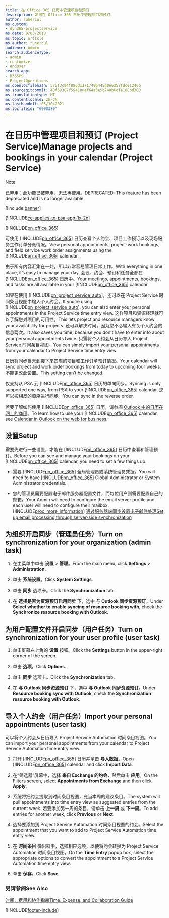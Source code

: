 ```yaml
---
title: 在 Office 365 日历中管理项目和预订
description: 如何在 Office 365 日历中管理项目和预订
author: ruhercul
ms.custom:
- dyn365-projectservice
ms.date: 8/03/2018
ms.topic: article
ms.author: ruhercul
audience: Admin
search.audienceType:
- admin
- customizer
- enduser
search.app:
- D365PS
- ProjectOperations
ms.openlocfilehash: 575f3c94f886d12717496445d0e6357fdc01246b
ms.sourcegitcommit: 40f68387f594180af64a5e5c748b6efa188bd300
ms.translationtype: HT
ms.contentlocale: zh-CN
ms.lasthandoff: 05/10/2021
ms.locfileid: "6000380"
---
```

# <a name="manage-projects-and-bookings-in-your-calendar-project-service"></a><span data-ttu-id="a2db6-103">在日历中管理项目和预订 (Project Service)</span><span class="sxs-lookup"><span data-stu-id="a2db6-103">Manage projects and bookings in your calendar (Project Service)</span></span>

> [!Note]
> <span data-ttu-id="a2db6-104">已弃用：此功能已被弃用，无法再使用。</span><span class="sxs-lookup"><span data-stu-id="a2db6-104">DEPRECATED: This feature has been deprecated and is no longer available.</span></span>

[!include [banner](../includes/psa-now-project-operations.md)]

[!INCLUDE[cc-applies-to-psa-app-1x-2x](../includes/cc-applies-to-psa-app-1x-2x.md)]

[!INCLUDE[pn_office_365](../includes/pn-office-365.md)] 

<span data-ttu-id="a2db6-105">可使用 [!INCLUDE[pn_office_365](../includes/pn-office-365.md)] 日历查看个人约会、项目工作预订以及现场服务工作订单分派情况。</span><span class="sxs-lookup"><span data-stu-id="a2db6-105">View personal appointments, project-work bookings, and field service work order assignments using the [!INCLUDE[pn_office_365](../includes/pn-office-365.md)] calendar.</span></span>  
  
 <span data-ttu-id="a2db6-106">由于所有内容汇集在一处，所以非常容易管理日常工作。</span><span class="sxs-lookup"><span data-stu-id="a2db6-106">With everything in one place, it’s easy to manage your day.</span></span> <span data-ttu-id="a2db6-107">会议、约会、预订和任务全都在 [!INCLUDE[pn_office_365](../includes/pn-office-365.md)] 日历中。</span><span class="sxs-lookup"><span data-stu-id="a2db6-107">Your meetings, appointments, bookings, and tasks are all available in your [!INCLUDE[pn_office_365](../includes/pn-office-365.md)] calendar.</span></span>  
  
 <span data-ttu-id="a2db6-108">如果在使用 [!INCLUDE[pn_project_service_auto](../includes/pn-project-service-auto.md)]，还可以在 Project Service 时间条目视图中输入个人约会。</span><span class="sxs-lookup"><span data-stu-id="a2db6-108">If you’re using [!INCLUDE[pn_project_service_auto](../includes/pn-project-service-auto.md)], you can also enter your personal appointments in the Project Service time entry view.</span></span> <span data-ttu-id="a2db6-109">这样项目和资源经理就可以了解您对项目的可用性。</span><span class="sxs-lookup"><span data-stu-id="a2db6-109">This lets project and resource managers know your availability for projects.</span></span> <span data-ttu-id="a2db6-110">还可以解决时间，因为您不必输入有关个人约会的信息两次。</span><span class="sxs-lookup"><span data-stu-id="a2db6-110">It also saves you time, because you don’t have to enter info about your personal appointments twice.</span></span> <span data-ttu-id="a2db6-111">只需将个人约会从日历导入 Project Service 时间条目视图。</span><span class="sxs-lookup"><span data-stu-id="a2db6-111">You can simply import your personal appointments from your calendar to Project Service time entry view.</span></span>  
  
 <span data-ttu-id="a2db6-112">日历将同步当天到接下来四周的项目和工作订单预订情况。</span><span class="sxs-lookup"><span data-stu-id="a2db6-112">Your calendar will sync project and work order bookings from today to upcoming four weeks.</span></span> <span data-ttu-id="a2db6-113">不能更改此设置。</span><span class="sxs-lookup"><span data-stu-id="a2db6-113">This setting can’t be changed.</span></span>  
  
 <span data-ttu-id="a2db6-114">仅支持从 PSA 到 [!INCLUDE[pn_office_365](../includes/pn-office-365.md)] 日历的单向同步。</span><span class="sxs-lookup"><span data-stu-id="a2db6-114">Syncing is only supported one way, from PSA to your [!INCLUDE[pn_office_365](../includes/pn-office-365.md)] calendar.</span></span> <span data-ttu-id="a2db6-115">您可以按相反的顺序进行同步。</span><span class="sxs-lookup"><span data-stu-id="a2db6-115">You can sync in the reverse order.</span></span> 
  
 <span data-ttu-id="a2db6-116">若要了解如何使用 [!INCLUDE[pn_office_365](../includes/pn-office-365.md)] 日历，请参阅 [Outlook 中的日历在网上的商用](https://support.office.com/article/Calendar-in-Outlook-on-the-web-for-business-5219c457-d1fe-4c2f-9032-1a816b88e936)。</span><span class="sxs-lookup"><span data-stu-id="a2db6-116">To learn how to use your [!INCLUDE[pn_office_365](../includes/pn-office-365.md)] calendar, see [Calendar in Outlook on the web for business](https://support.office.com/article/Calendar-in-Outlook-on-the-web-for-business-5219c457-d1fe-4c2f-9032-1a816b88e936).</span></span>  
  
## <a name="setup"></a><span data-ttu-id="a2db6-117">设置</span><span class="sxs-lookup"><span data-stu-id="a2db6-117">Setup</span></span>  
 <span data-ttu-id="a2db6-118">需要先进行一些设置，才能在 [!INCLUDE[pn_office_365](../includes/pn-office-365.md)] 日历中查看和管理预订。</span><span class="sxs-lookup"><span data-stu-id="a2db6-118">Before you can see and manage your bookings on your [!INCLUDE[pn_office_365](../includes/pn-office-365.md)] calendar, you need to set a few things up.</span></span>  
  
- <span data-ttu-id="a2db6-119">需要 [!INCLUDE[pn_office_365](../includes/pn-office-365.md)] 全局管理员或系统管理员凭据。</span><span class="sxs-lookup"><span data-stu-id="a2db6-119">You will need to have [!INCLUDE[pn_office_365](../includes/pn-office-365.md)] Global Administrator or System Administrator credentials.</span></span>  
  
- <span data-ttu-id="a2db6-120">您的管理员需要配置电子邮件服务器配置文件，而每位用户则需要配置自己的邮箱。</span><span class="sxs-lookup"><span data-stu-id="a2db6-120">Your Admin will need to configure the email server profile and each user will need to configure their mailbox.</span></span> [!INCLUDE[proc_more_information](../includes/proc-more-information.md)] <span data-ttu-id="a2db6-121">[通过服务器端同步设置电子邮件处理](/dynamics365/customerengagement/on-premises/admin/set-up-server-side-synchronization-of-email-appointments-contacts-and-tasks)</span><span class="sxs-lookup"><span data-stu-id="a2db6-121">[Set up email processing through server-side synchronization](/dynamics365/customerengagement/on-premises/admin/set-up-server-side-synchronization-of-email-appointments-contacts-and-tasks)</span></span>  
  
## <a name="turn-on-synchronization-for-your-organization-admin-task"></a><span data-ttu-id="a2db6-122">为组织开启同步（管理员任务）</span><span class="sxs-lookup"><span data-stu-id="a2db6-122">Turn on synchronization for your organization (admin task)</span></span>  
  
1.  <span data-ttu-id="a2db6-123">在主菜单中单击 **设置** > **管理**。</span><span class="sxs-lookup"><span data-stu-id="a2db6-123">From the main menu, click **Settings** > **Administration**.</span></span>  
  
2.  <span data-ttu-id="a2db6-124">单击 **系统设置**。</span><span class="sxs-lookup"><span data-stu-id="a2db6-124">Click **System Settings**.</span></span>  
  
3.  <span data-ttu-id="a2db6-125">单击 **同步** 选项卡。</span><span class="sxs-lookup"><span data-stu-id="a2db6-125">Click the **Synchronization** tab.</span></span>  
  
4.  <span data-ttu-id="a2db6-126">在 **选择是否为资源预订启用同步** 下，选中 **与 Outlook 同步资源预订**。</span><span class="sxs-lookup"><span data-stu-id="a2db6-126">Under **Select whether to enable syncing of resource booking with**, check the **Synchronize resource booking with Outlook**.</span></span>  
  
## <a name="turn-on-synchronization-for-your-user-profile-user-task"></a><span data-ttu-id="a2db6-127">为用户配置文件开启同步（用户任务）</span><span class="sxs-lookup"><span data-stu-id="a2db6-127">Turn on synchronization for your user profile (user task)</span></span>  
  
1.  <span data-ttu-id="a2db6-128">单击屏幕右上角的 **设置** 按钮。</span><span class="sxs-lookup"><span data-stu-id="a2db6-128">Click the **Settings** button in the upper-right corner of the screen.</span></span>  
  
2.  <span data-ttu-id="a2db6-129">单击 **选项**。</span><span class="sxs-lookup"><span data-stu-id="a2db6-129">Click **Options**.</span></span>  
  
3.  <span data-ttu-id="a2db6-130">单击 **同步** 选项卡。</span><span class="sxs-lookup"><span data-stu-id="a2db6-130">Click the **Synchronization** tab.</span></span>  
  
4.  <span data-ttu-id="a2db6-131">在 **与 Outlook 同步资源预订** 下，选中 **与 Outlook 同步资源预订**。</span><span class="sxs-lookup"><span data-stu-id="a2db6-131">Under **Resource booking sync with Outlook**, check the **Synchronization resource booking with Outlook**.</span></span>  
  
## <a name="import-your-personal-appointments-user-task"></a><span data-ttu-id="a2db6-132">导入个人约会（用户任务）</span><span class="sxs-lookup"><span data-stu-id="a2db6-132">Import your personal appointments (user task)</span></span>  
 <span data-ttu-id="a2db6-133">可以将个人约会从日历导入 Project Service Automation 时间条目视图。</span><span class="sxs-lookup"><span data-stu-id="a2db6-133">You can import your personal appointments from your calendar to Project Service Automation time entry view.</span></span>  
  
1. <span data-ttu-id="a2db6-134">打开 [!INCLUDE[pn_office_365](../includes/pn-office-365.md)] 日历并单击 **导入数据**。</span><span class="sxs-lookup"><span data-stu-id="a2db6-134">Open [!INCLUDE[pn_office_365](../includes/pn-office-365.md)] calendar and click **Import Data**.</span></span>  
  
2. <span data-ttu-id="a2db6-135">在“筛选器”屏幕中，选择 **来自 Exchange 的约会**，然后单击 **应用**。</span><span class="sxs-lookup"><span data-stu-id="a2db6-135">On the Filters screen, select **Appointments from Exchange** and then click **Apply**.</span></span>  
  
3. <span data-ttu-id="a2db6-136">系统将把约会提取到时间条目视图，充当本周的建议条目。</span><span class="sxs-lookup"><span data-stu-id="a2db6-136">The system will pull appointments into time entry view as suggested entries from the current week.</span></span> <span data-ttu-id="a2db6-137">若要添加另一周的条目，请单击 **上一周** 或 **下一周**。</span><span class="sxs-lookup"><span data-stu-id="a2db6-137">To add entries for another week, click **Previous** or **Next**.</span></span>  
  
4. <span data-ttu-id="a2db6-138">选择要添加到 Project Service Automation 时间条目视图的约会。</span><span class="sxs-lookup"><span data-stu-id="a2db6-138">Select the appointment that you want to add to Project Service Automation time entry view.</span></span>  
  
5. <span data-ttu-id="a2db6-139">在 **时间条目** 弹出框中，选择相应选项，以便将约会转换为 Project Service Automation 时间条目视图。</span><span class="sxs-lookup"><span data-stu-id="a2db6-139">On the **Time Entry** popup box, select the appropriate options to convert the appointment to a Project Service Automation time entry view.</span></span>  
  
6. <span data-ttu-id="a2db6-140">单击 **保存**。</span><span class="sxs-lookup"><span data-stu-id="a2db6-140">Click **Save**.</span></span>  
  
### <a name="see-also"></a><span data-ttu-id="a2db6-141">另请参阅</span><span class="sxs-lookup"><span data-stu-id="a2db6-141">See Also</span></span>  
 [<span data-ttu-id="a2db6-142">时间、费用和协作指南</span><span class="sxs-lookup"><span data-stu-id="a2db6-142">Time, Expense, and Collaboration Guide</span></span>](../psa/time-expense-collaboration-guide.md)


[!INCLUDE[footer-include](../includes/footer-banner.md)]